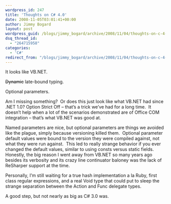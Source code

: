 ```yaml
---
wordpress_id: 247
title: 'Thoughts on C# 4.0'
date: 2008-11-05T03:01:41+00:00
author: Jimmy Bogard
layout: post
wordpress_guid: /blogs/jimmy_bogard/archive/2008/11/04/thoughts-on-c-4-0.aspx
dsq_thread_id:
  - "264715958"
categories:
  - 'C#'
redirect_from: "/blogs/jimmy_bogard/archive/2008/11/04/thoughts-on-c-4-0.aspx/"
---
```

It looks like VB.NET.

<strike>Dynamic</strike> late-bound typing.

Optional parameters.

Am I missing something?&#160; Or does this just look like what VB.NET had since .NET 1.0? Option Strict Off – that’s a trick we’ve had for a long time.&#160; It doesn’t help when a lot of the scenarios demonstrated are of Office COM integration – that’s what VB.NET was good at.

Named parameters are nice, but optional parameters are things we avoided like the plague, simply because versioning killed them.&#160; Optional parameter default values were bound to the version they were compiled against, not what they were run against.&#160; This led to really strange behavior if you ever changed the default values, similar to using consts versus static fields.&#160; Honestly, the big reason I went away from VB.NET so many years ago besides its verbosity and its crazy line continuator baloney was the lack of ReSharper support at the time.

Personally, I’m still waiting for a true hash implementation a la Ruby, first class regular expressions, and a real Void type that could put to sleep the strange separation between the Action and Func delegate types.

A good step, but not nearly as big as C# 3.0 was.